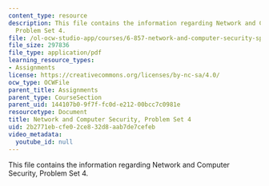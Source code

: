 ```yaml
---
content_type: resource
description: This file contains the information regarding Network and Computer Security,
  Problem Set 4.
file: /ol-ocw-studio-app/courses/6-857-network-and-computer-security-spring-2014/2b2771ebcfe02ce832d8aab7de7cefeb_MIT6_857S14_ps4.pdf
file_size: 297836
file_type: application/pdf
learning_resource_types:
- Assignments
license: https://creativecommons.org/licenses/by-nc-sa/4.0/
ocw_type: OCWFile
parent_title: Assignments
parent_type: CourseSection
parent_uid: 144107b0-9f7f-fc0d-e212-00bcc7c0981e
resourcetype: Document
title: Network and Computer Security, Problem Set 4
uid: 2b2771eb-cfe0-2ce8-32d8-aab7de7cefeb
video_metadata:
  youtube_id: null
---
```

This file contains the information regarding Network and Computer Security, Problem Set 4.